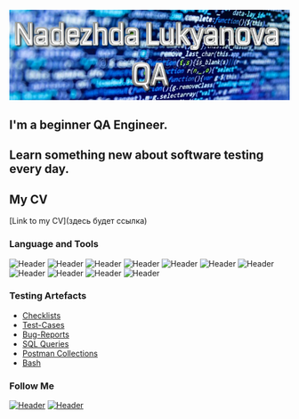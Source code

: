 ![Header](https://github.com/nadyalukyanova/nadyalukyanova/blob/main/assets/Logo%20for%20git.jpg)

## I'm a beginner QA Engineer. 
## Learn something new about software testing every day.

## My CV
[Link to my CV](здесь будет ссылка)

### Language and Tools
![Header](https://img.shields.io/badge/QASE-090909?style=for-the-badge)
![Header](https://img.shields.io/badge/Jira-090909?style=for-the-badge&logo=jira&logoColor=136be1)
![Header](https://img.shields.io/badge/YouTrack-090909?style=for-the-badge)
![Header](https://img.shields.io/badge/Postman-090909?style=for-the-badge&logo=postman&logoColor=f76935)
![Header](https://img.shields.io/badge/Swagger-090909?style=for-the-badge&logo=swagger&logoColor=7ede2b)
![Header](https://img.shields.io/badge/Github-090909?style=for-the-badge&logo=github&logoColor=ffffff)
![Header](https://img.shields.io/badge/MySQL-090909?style=for-the-badge&logo=mysql&logoColor=ffffff)
![Header](https://img.shields.io/badge/DevTools-090909?style=for-the-badge&logo=googlechrome&logoColor=ffff00)
![Header](https://img.shields.io/badge/AndroidStudio-090909?style=for-the-badge&logo=androidstudio&logoColor=3ad07d)
![Header](https://img.shields.io/badge/Fiddler-090909?style=for-the-badge)
![Header](https://img.shields.io/badge/CharlesProxy-090909?style=for-the-badge&logo=charlesproxy)


### Testing Artefacts

- [Checklists](https://github.com/nadyalukyanova/Checklists.git)
- [Test-Cases](https://github.com/nadyalukyanova/Test-cases.git)
- [Bug-Reports](https://github.com/nadyalukyanova/Bug-Reports.git)
- [SQL Queries](https://github.com/nadyalukyanova/SQLqueries.git)
- [Postman Collections](https://github.com/nadyalukyanova/Postman-Collections.git)
- [Bash](https://github.com/nadyalukyanova/Bash.git)

### Follow Me

[![Header](https://img.shields.io/badge/Telegram-090909?style=for-the-badge&logo=telegram&logoColor=)](https://t.me/Spera_L)
[![Header](https://img.shields.io/badge/LinkedIn-090909?style=for-the-badge&logo=linkedin&logoColor=27A0D9)](https://www.linkedin.com/in/nadezhda-lukyanova/)
